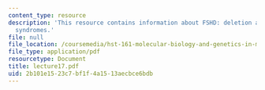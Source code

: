 ```yaml
---
content_type: resource
description: 'This resource contains information about FSHD: deletion and expansion
  syndromes.'
file: null
file_location: /coursemedia/hst-161-molecular-biology-and-genetics-in-modern-medicine-fall-2007/2b101e1523c7bf1f4a1513aecbce6bdb_lecture17.pdf
file_type: application/pdf
resourcetype: Document
title: lecture17.pdf
uid: 2b101e15-23c7-bf1f-4a15-13aecbce6bdb
---
```

